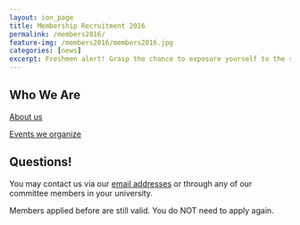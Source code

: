 ```yaml
---
layout: ion_page
title: Membership Recruitment 2016
permalink: /members2016/
feature-img: /members2016/members2016.jpg
categories: [news]
excerpt: Freshmen alert! Grasp the chance to exposure yourself to the surgical field!
---
```


## Who We Are
[About us](http://ssahk.org/about/)

[Events we organize](http://ssahk.org/events/)

## Questions!
You may contact us via our [email addresses](http://ssahk.org/contact-us/) or through any of our committee members in your university.

Members applied before are still valid. You do NOT need to apply again.
